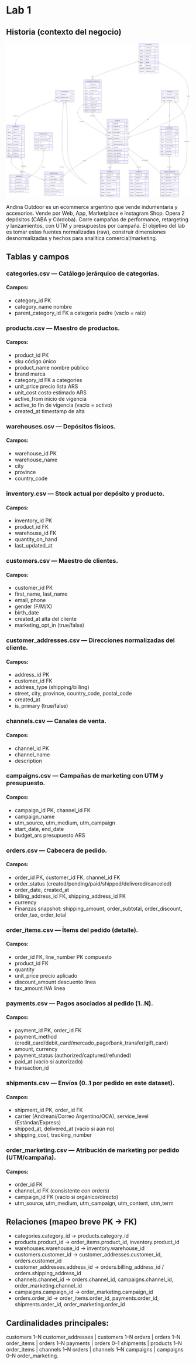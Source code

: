 # Lab 1

## Historia (contexto del negocio)

![Diagrama Entidad Relación](./DER.jpeg)

Andina Outdoor es un ecommerce argentino que vende indumentaria y accesorios. Vende por Web, App, Marketplace e Instagram Shop. Opera 2 depósitos (CABA y Córdoba). Corre campañas de performance, retargeting y lanzamientos, con UTM y presupuestos por campaña. El objetivo del lab es tomar estas fuentes normalizadas (raw), construir dimensiones desnormalizadas y hechos para analítica comercial/marketing.

## Tablas y campos

### categories.csv — Catálogo jerárquico de categorías.

#### Campos:

* category_id PK
* category_name nombre
* parent_category_id FK a categoría padre (vacío = raíz)

### products.csv — Maestro de productos.

#### Campos:

* product_id PK
* sku código único
* product_name nombre público
* brand marca
* category_id FK a categories
* unit_price precio lista ARS
* unit_cost costo estimado ARS
* active_from inicio de vigencia
* active_to fin de vigencia (vacío = activo)
* created_at timestamp de alta

### warehouses.csv — Depósitos físicos.

#### Campos:

* warehouse_id PK
* warehouse_name
* city
* province
* country_code

### inventory.csv — Stock actual por depósito y producto.

#### Campos:

* inventory_id PK
* product_id FK
* warehouse_id FK
* quantity_on_hand
* last_updated_at

### customers.csv — Maestro de clientes.

#### Campos:

* customer_id PK
* first_name, last_name
* email, phone
* gender (F/M/X)
* birth_date
* created_at alta del cliente
* marketing_opt_in (true/false)

### customer_addresses.csv — Direcciones normalizadas del cliente.

#### Campos:

* address_id PK
* customer_id FK
* address_type (shipping/billing)
* street, city, province, country_code, postal_code
* created_at
* is_primary (true/false)

### channels.csv — Canales de venta.

#### Campos:

* channel_id PK
* channel_name
* description

### campaigns.csv — Campañas de marketing con UTM y presupuesto.

#### Campos:

* campaign_id PK, channel_id FK
* campaign_name
* utm_source, utm_medium, utm_campaign
* start_date, end_date
* budget_ars presupuesto ARS

### orders.csv — Cabecera de pedido.

#### Campos:

* order_id PK, customer_id FK, channel_id FK
* order_status (created/pending/paid/shipped/delivered/canceled)
* order_date, created_at
* billing_address_id FK, shipping_address_id FK
* currency
* Finanzas snapshot: shipping_amount, order_subtotal, order_discount, order_tax, order_total

### order_items.csv — Ítems del pedido (detalle).

#### Campos:

* order_id FK, line_number PK compuesto
* product_id FK
* quantity
* unit_price precio aplicado
* discount_amount descuento línea
* tax_amount IVA línea

### payments.csv — Pagos asociados al pedido (1..N).

#### Campos:

* payment_id PK, order_id FK
* payment_method (credit_card/debit_card/mercado_pago/bank_transfer/gift_card)
* amount, currency
* payment_status (authorized/captured/refunded)
* paid_at (vacío si autorizado)
* transaction_id

### shipments.csv — Envíos (0..1 por pedido en este dataset).

#### Campos:

* shipment_id PK, order_id FK
* carrier (Andreani/Correo Argentino/OCA), service_level (Estándar/Express)
* shipped_at, delivered_at (vacío si aún no)
* shipping_cost, tracking_number

### order_marketing.csv — Atribución de marketing por pedido (UTM/campaña).

#### Campos:

* order_id FK
* channel_id FK (consistente con orders)
* campaign_id FK (vacío si orgánico/directo)
* utm_source, utm_medium, utm_campaign, utm_content, utm_term

## Relaciones (mapeo breve PK → FK)

* categories.category_id → products.category_id
* products.product_id → order_items.product_id, inventory.product_id
* warehouses.warehouse_id → inventory.warehouse_id
* customers.customer_id → customer_addresses.customer_id, orders.customer_id
* customer_addresses.address_id → orders.billing_address_id / orders.shipping_address_id
* channels.channel_id → orders.channel_id, campaigns.channel_id, order_marketing.channel_id
* campaigns.campaign_id → order_marketing.campaign_id
* orders.order_id → order_items.order_id, payments.order_id, shipments.order_id, order_marketing.order_id

## Cardinalidades principales:

customers 1–N customer_addresses | customers 1–N orders | orders 1–N order_items | orders 1–N payments | orders 0–1 shipments | products 1–N order_items | channels 1–N orders | channels 1–N campaigns | campaigns 0–N order_marketing.

